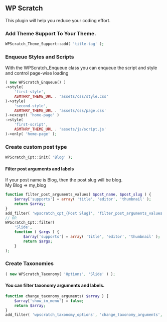 ## WP Scratch

This plugin will help you reduce your coding effort.

### Add Theme Support To Your Theme.

```php
WPScratch_Theme_Support::add( 'title-tag' );
```

### Enqueue Styles and Scripts
With the WPScratch_Enqueue class you can enqueue the script and style and control page-wise loading

```php
( new WPScratch_Enqueue() )
->style(
	'first-style',
	ASMTHRY_THEME_URL . 'assets/css/style.css'
)->style(
	'second-style',
	ASMTHRY_THEME_URL . 'assets/css/page.css'
)->except( 'home-page' )
->style(
	'first-script',
	ASMTHRY_THEME_URL . 'assets/js/script.js'
)->only( 'home-page' );
```

### Create custom post type

```php
WPScratch_Cpt::init( 'Blog' );
```

#### Filter post arguments and labels

If your post name is Blog, then the post slug will be blog.\
My Blog => my_blog

```php
function filter_post_arguments_values( $post_name, $post_slug ) {
	$array['supports'] = array( 'title', 'editor', 'thumbnail' );
	return $array;
}
add_filter( 'wpscratch_cpt_{Post Slug}', 'filter_post_arguments_values', 10, 2 );
// OR
WPScratch_Cpt::filter(
	'Slide',
	function ( $args ) {
		$array['supports'] = array( 'title', 'editor', 'thumbnail' );
		return $args;
	}
);
```
### Create Taxonomies
```php
( new WPScratch_Taxonomy( 'Options', 'Slide' ) );
```
#### You can filter taxonomy arguments and labels.
```php
function change_taxonomy_arguments( $array ) {
	$array['show_in_menu'] = false;
	return $array;
}
add_filter( 'wpscratch_taxonomy_options', 'change_taxonomy_arguments', 10, 2 );
```
